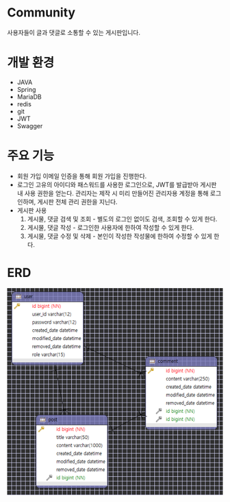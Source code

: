 # Community
사용자들이 글과 댓글로 소통할 수 있는 게시판입니다.

# 개발 환경
- JAVA
- Spring
- MariaDB
- redis
- git
- JWT
- Swagger

# 주요 기능
- 회원 가입
  이메일 인증을 통해 회원 가입을 진행한다.
- 로그인
  고유의 아이디와 패스워드를 사용한 로그인으로, JWT를 발급받아 게시판 내 사용 권한을 얻는다.
  관리자는 제작 시 미리 만들어진 관리자용 계정을 통해 로그인하며, 게시판 전체 관리 권한을 지닌다.
- 게시판 사용
  1. 게시물, 댓글 검색 및 조회 - 별도의 로그인 없이도 검색, 조회할 수 있게 한다.
  2. 게시물, 댓글 작성 - 로그인한 사용자에 한하여 작성할 수 있게 한다.
  3. 게시물, 댓글 수정 및 삭제 - 본인이 작성한 작성물에 한하여 수정할 수 있게 한다.

# ERD
![erd.png](erd.png)
